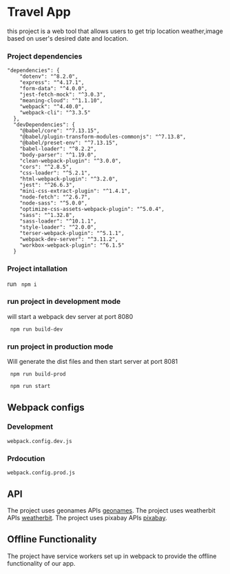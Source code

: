 # Travel App

this project is a web tool that allows users to get trip location weather,image based on user's desired date and location.

### Project dependencies

```
"dependencies": {
    "dotenv": "^8.2.0",
    "express": "^4.17.1",
    "form-data": "^4.0.0",
    "jest-fetch-mock": "^3.0.3",
    "meaning-cloud": "^1.1.10",
    "webpack": "^4.40.0",
    "webpack-cli": "^3.3.5"
  },
  "devDependencies": {
    "@babel/core": "^7.13.15",
    "@babel/plugin-transform-modules-commonjs": "^7.13.8",
    "@babel/preset-env": "^7.13.15",
    "babel-loader": "^8.2.2",
    "body-parser": "^1.19.0",
    "clean-webpack-plugin": "^3.0.0",
    "cors": "^2.8.5",
    "css-loader": "^5.2.1",
    "html-webpack-plugin": "^3.2.0",
    "jest": "^26.6.3",
    "mini-css-extract-plugin": "^1.4.1",
    "node-fetch": "^2.6.7",
    "node-sass": "^5.0.0",
    "optimize-css-assets-webpack-plugin": "^5.0.4",
    "sass": "^1.32.8",
    "sass-loader": "^10.1.1",
    "style-loader": "^2.0.0",
    "terser-webpack-plugin": "^5.1.1",
    "webpack-dev-server": "^3.11.2",
    "workbox-webpack-plugin": "^6.1.5"
  }

```

### Project intallation

run
` npm i`

### run project in development mode

will start a webpack dev server at port 8080

` npm run build-dev`

### run project in production mode

Will generate the dist files and then start server at port 8081

` npm run build-prod`

` npm run start`

## Webpack configs

### Development

`webpack.config.dev.js`

### Prdocution

`webpack.config.prod.js`

## API

The project uses geonames APIs [geonames](http://geonames.org/).
The project uses weatherbit APIs [weatherbit](https://www.weatherbit.io/).
The project uses pixabay APIs [pixabay](https://pixabay.com/).

## Offline Functionality

The project have service workers set up in webpack to provide the offline functionality of our app.
